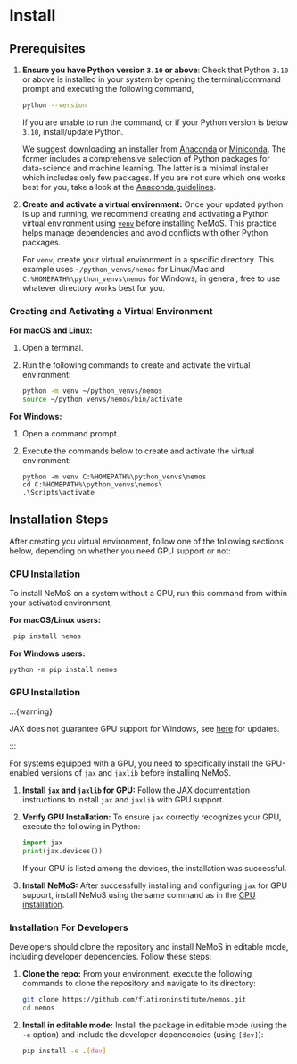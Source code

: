 # Install

## Prerequisites

1. **Ensure you have Python version `3.10` or above**: Check that Python `3.10` or above is installed in your system by opening the terminal/command prompt and executing the following command,
    ```bash
    python --version
    ```
    If you are unable to run the command, or if your Python version is below `3.10`, install/update Python.

    We suggest downloading an installer from [Anaconda](https://docs.anaconda.com/free/anaconda/install/) or [Miniconda](https://docs.anaconda.com/free/miniconda/). The former includes a comprehensive selection of Python packages for data-science and machine learning. The latter is a minimal installer which includes only few packages.
    If you are not sure which one works best for you, take a look at the [Anaconda guidelines](https://docs.anaconda.com/free/distro-or-miniconda/).

2. **Create and activate a virtual environment:** Once your updated python is up and running, we recommend creating and activating a Python virtual environment using [`venv`](https://docs.python.org/3/library/venv.html) before installing NeMoS. This practice helps manage dependencies and avoid conflicts with other Python packages.

    For `venv`, create your virtual environment in a specific directory. This example uses `~/python_venvs/nemos` for Linux/Mac and `C:%HOMEPATH%\python_venvs\nemos` for Windows; in general, free to use whatever directory works best for you.

### Creating and Activating a Virtual Environment

**For macOS and Linux:**

1. Open a terminal.

2. Run the following commands to create and activate the virtual environment:

    ```bash
    python -m venv ~/python_venvs/nemos
    source ~/python_venvs/nemos/bin/activate
    ```

**For Windows:**

1. Open a command prompt.

2. Execute the commands below to create and activate the virtual environment:
    ```
    python -m venv C:%HOMEPATH%\python_venvs\nemos
    cd C:%HOMEPATH%\python_venvs\nemos\
    .\Scripts\activate
    ```

## Installation Steps
After creating you virtual environment, follow one of the following sections below, depending on whether you need GPU support or not:
### CPU Installation

To install NeMoS on a system without a GPU, run this command from within your activated environment,

**For macOS/Linux users:**
 ```bash
  pip install nemos
 ```

**For Windows users:**
 ```
 python -m pip install nemos
 ```

### GPU Installation

:::{warning}

JAX does not guarantee GPU support for Windows, see [here](https://jax.readthedocs.io/en/latest/installation.html#supported-platforms) for updates.

:::

For systems equipped with a GPU, you need to specifically install the GPU-enabled versions of `jax` and `jaxlib` before installing NeMoS.

1. **Install `jax` and `jaxlib` for GPU:** Follow the [JAX documentation](https://jax.readthedocs.io/en/latest/installation.html) instructions to install `jax` and `jaxlib` with GPU support.

2. **Verify GPU Installation:** To ensure `jax` correctly recognizes your GPU, execute the following in Python:
    ```python
    import jax
    print(jax.devices())
    ```

    If your GPU is listed among the devices, the installation was successful.

3. **Install NeMoS:** After successfully installing and configuring `jax` for GPU support, install NeMoS using the same command as in the [CPU installation](#cpu-installation).

### Installation For Developers

Developers should clone the repository and install NeMoS in editable mode, including developer dependencies. Follow these steps:

1. **Clone the repo:** From your environment, execute the following commands to clone the repository and navigate to its directory:
    ```bash
    git clone https://github.com/flatironinstitute/nemos.git
    cd nemos
    ```

2. **Install in editable mode:** Install the package in editable mode (using the `-e` option) and include the developer dependencies (using `[dev]`):

    ```bash
    pip install -e .[dev]
    ```
